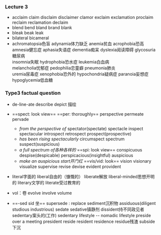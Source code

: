 ### Lecture 3
*   acclaim  claim  disclaim disclaimer
	clamor  exclaim exclamation  proclaim
	reclaim reclamation  declaim
*   blend bend bland brand blank
*   bleak beak leak
*   bilateral bicameral
*   achromatopsia色盲  adynamia体力缺乏  anemia贫血
	acrophobia恐高  amnesia健忘症  aphasia失语症
	dementia痴呆  dyslexia阅读障碍  glycosuria糖尿病  
	insomnia失眠  hydrophobia恐水症  leukemia白血病  
	melancholia忧郁症  pedophilia恋童癖  pneumonia肺炎  
	uremia尿毒症  xenophobia恐外的 
	hypochondria疑病症  paranoia妄想症  hypoglycemia低血糖

### Type3 factual question
* de-line-ate describe depict 描绘 
* ==spect: look view==  ==per: thoroughly==
	perspective permeate pervade
	* _from the perspective of_
	spectator(spectate) spectacle inspect 
	spectacular introspect retrospect prospect(prospective)
	* _has been rising spectacularly_
	circumspect spectrum suspect(suspicious)
	* _a full spectrum of各种各样的_
	==spi: look view==
	conspicuous despise(despicable) perspicacious(insightful)
	auspicious 
	* _make an auspicious start开门红_
	==vis/vid: look==
	vision visionary visualize supervise revise devise
	evident provident

*   literal字面的 liberal自由的（慷慨的） liberate解放
	liberal-minded思想开明的 literary文学的 literate受过教育的

* vol：卷 evolve involve volume 
*   ==-sed sid 坐==
	supersede : replace  sediment沉积物
	assiduous(diligent studious industrious) sedate
	sedative镇静剂 dissident持不同政见者 sedentary案头的(工作)
	sedentary lifestyle -- nomadic lifestyle
	preside over a meeting   president
	reside  resident  residence  residue残渣
	subside下沉